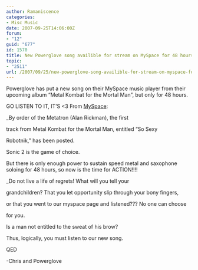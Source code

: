 ```yaml
---
author: Ramaniscence
categories:
- Misc Music
date: 2007-09-25T14:06:00Z
forum:
- "12"
guid: "677"
id: 1570
title: New Powerglove song availible for stream on MySpace for 48 hours only!
topic:
- "2511"
url: /2007/09/25/new-powerglove-song-availible-for-stream-on-myspace-for-48-hours-only/
---
```


Powerglove has put a new song on their MySpace music player from their upcoming album &#8220;Metal Kombat for the Mortal Man&#8221;, but only for 48 hours.

GO LISTEN TO IT, IT&#8217;S <3 From <a href="http://www.myspace.com/vgmetal" target="_blank">MySpace</a>:

 _By order of the Metatron (Alan Rickman), the first
  
track from Metal Kombat for the Mortal Man, entitled &#8220;So Sexy
  
Robotnik,&#8221; has been posted.</p> 

Sonic 2 is the game of choice.

But there is only enough power to sustain speed metal and saxophone soloing for 48 hours, so now is the time for ACTION!!!!</em>
  
_Do not live a life of regrets! What will you tell your
  
grandchildren? That you let opportunity slip through your bony fingers,
  
or that you went to our myspace page and listened??? No one can choose
  
for you.</p> 

Is a man not entitled to the sweat of his brow?

Thus, logically, you must listen to our new song.

QED

-Chris and Powerglove</em>
